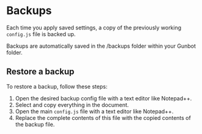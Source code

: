 # Backups

Each time you apply saved settings, a copy of the previously working `config.js` file is backed up.

Backups are automatically saved in the /backups folder within your Gunbot folder.



## Restore a backup

To restore a backup, follow these steps:

1. Open the desired backup config file with a text editor like Notepad++.
2. Select and copy everything in the document.
3. Open the main `config.js` file with a text editor like Notepad++.
4. Replace the complete contents of this file with the copied contents of the backup file.

